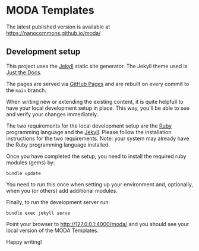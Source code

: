 # MODA Templates

The latest published version is available at https://nanocommons.github.io/moda/


## Development setup

This project uses the [Jekyll](https://jekyllrb.com/) static site generator. The Jekyll theme used is [Just the Docs](https://github.com/pmarsceill/just-the-docs).

The pages are served via [GitHub Pages](https://pages.github.com/) and are rebuilt on every commit to the `main` branch.

When writing new or extending the existing content, it is quite helpfull to have your local development setup in place. This way, you'll be able to see and verify your changes immediately.

The two requirements for the local development setup are the [Ruby](https://www.ruby-lang.org/) programming language and the [Jekyll](https://jekyllrb.com/). Please follow the installation instructions for the two requirements. Note: your system may already have the Ruby programming language installed.

Once you have completed the setup, you need to install the required ruby modules (gems) by:

    bundle update

You need to run this once when setting up your environment and, optionally, when you (or others) add additional modules.

Finally, to run the development server run:

    bundle exec jekyll serve

Point your browser to http://127.0.0.1:4000/moda/ and you should see your local version of the MODA Templates.

Happy writing!
